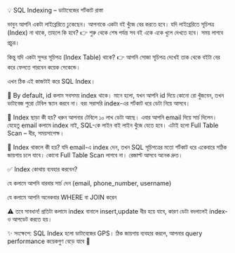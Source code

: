 💡 SQL Indexing – ডাটাবেজের শর্টকাট রাস্তা

ভাবুন আপনি একটা লাইব্রেরিতে ঢুকেছেন।
আপনাকে একটা বই খুঁজে বের করতে হবে। যদি লাইব্রেরিতে সূচিপত্র (Index) না থাকে, তাহলে কি হবে?
👉 শুরু থেকে শেষ পর্যন্ত সব বই একে একে খুলে দেখতে হবে। সময় লাগবে প্রচুর।

কিন্তু যদি একটা সুন্দর সূচিপত্র (Index Table) থাকে?
👉 আপনি সোজা সূচিপত্র দেখেই তাক থেকে বইটা বের করে ফেলতে পারবেন কয়েক সেকেন্ডে।

এখন ঠিক এই কাজটাই করে SQL Index।

🔹 By default, id কলাম সবসময় index থাকে।
মানে হলো, যখন আপনি id দিয়ে কোনো রো খুঁজবেন, তখন ডাটাবেজ পুরো টেবিল স্ক্যান করবে না।
বরং সরাসরি index-এর শর্টকাট ধরে ডেটা নিয়ে আসবে।

🔹 Index ছাড়া কী হয়?
ধরুন আপনার টেবিলে ১০ লাখ ডেটা আছে। এবার আপনি email দিয়ে সার্চ দিলেন। যেহেতু email কলামে index নাই, SQL-কে লাইন বাই লাইন খুঁজে যেতে হবে।
এটাই হলো Full Table Scan – ধীর, সময়সাপেক্ষ।

🔹 Index থাকলে কী হয়?
যদি email-এ index দেন, তখন SQL সূচিপত্রের মতো শর্টকাট ধরে একেবারে সঠিক জায়গায় চলে যাবে।
কোনো Full Table Scan লাগবে না। রেজাল্ট আসবে অনেক দ্রুত।

✅ Index কোথায় ব্যবহার করবেন?

যে কলামে আপনি বারবার সার্চ দেন (email, phone_number, username)

যে কলামে আপনি অনেকবার WHERE বা JOIN করেন

⚠️ তবে সাবধান!
প্রতিটা কলামে index বানালে insert,update ধীর হয়ে যাবে, কারণ ডেটা বদলালেই index-ও আপডেট করতে হয়।

✨ সংক্ষেপে:
SQL Index হলো ডাটাবেজের GPS।
ঠিক জায়গায় ব্যবহার করলে, আপনার query performance কয়েকগুণ বেড়ে যাবে 🚀
